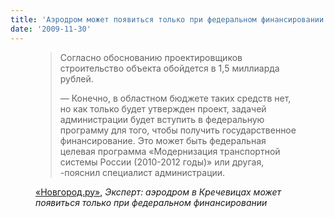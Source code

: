 ```yaml
---
title: 'Аэродром может появиться только при федеральном финансировании'
date: '2009-11-30'
---
```


<figure>
  <blockquote
    cite="https://news.novgorod.ru/news/ekspert-aerodrom-v-krechevicakh-mozhet-poyavitsya-tolko-pri-federalnom-finansirovanii--56884.html">
    <p>
        Согласно обоснованию проектировщиков строительство объекта обойдется в 1,5 миллиарда рублей.
    </p>
    <p>
        — Конечно, в областном бюджете таких средств нет, но как только будет утвержден проект, задачей администрации будет вступить в федеральную программу для того, чтобы получить государственное финансирование.
        Это может быть федеральная целевая программа «Модернизация транспортной системы России (2010-2012 годы)» или другая, -пояснил специалист администрации.
    </p>
  </blockquote>
  <figcaption><a href="https://news.novgorod.ru/news/ekspert-aerodrom-v-krechevicakh-mozhet-poyavitsya-tolko-pri-federalnom-finansirovanii--56884.html">«Новгород.ру»</a>,
    <cite>Эксперт: аэродром в Кречевицах может появиться только при федеральном финансировании</cite>
  </figcaption>

</figure>
